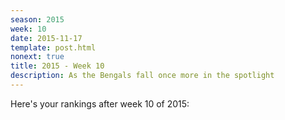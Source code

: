```yaml
---
season: 2015
week: 10
date: 2015-11-17
template: post.html
nonext: true
title: 2015 - Week 10
description: As the Bengals fall once more in the spotlight
---
```


Here's your rankings after week 10 of 2015:

